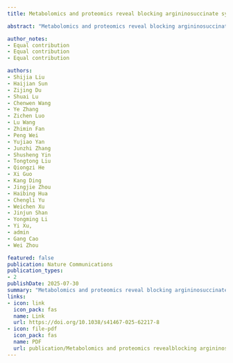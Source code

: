 ```yaml
---
title: Metabolomics and proteomics reveal blocking argininosuccinate synthetase 1 alleviates colitis in mice

abstract: "Metabolomics and proteomics reveal blocking argininosuccinate synthetase 1 alleviates colitis in mice"

author_notes:
- Equal contribution
- Equal contribution
- Equal contribution

authors:
- Shijia Liu
- Haijian Sun
- Zijing Du
- Shuai Lu
- Chenwen Wang 
- Ye Zhang 
- Zichen Luo 
- Lu Wang
- Zhimin Fan
- Peng Wei
- Yujiao Yan
- Junzhi Zhang
- Shusheng Yin
- Tongtong Liu
- Qiongzi He
- Xi Guo
- Kang Ding
- Jingjie Zhou
- Haibing Hua
- Chengli Yu
- Weichen Xu
- Jinjun Shan
- Yongming Li
- Yi Xu,
- admin
- Gang Cao 
- Wei Zhou

featured: false
publication: Nature Communications
publication_types:
- 2
publishDate: 2025-07-30
summary: "Metabolomics and proteomics reveal blocking argininosuccinate synthetase 1 alleviates colitis in mice"
links:
- icon: link
  icon_pack: fas
  name: Link
  url: https://doi.org/10.1038/s41467-025-62217-8
- icon: file-pdf
  icon_pack: fas
  name: PDF
  url: publication/Metabolomics and proteomics revealblocking argininosuccinate synthetase 1alleviates colitis in mice.pdf
---
```

